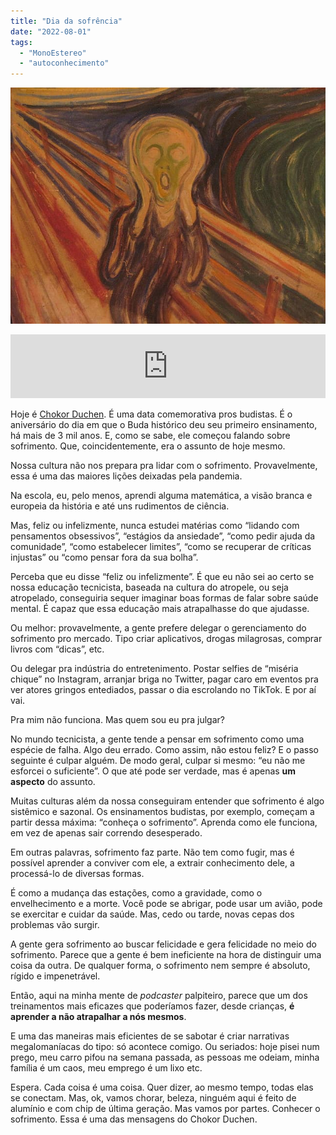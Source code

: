 ```yaml
---
title: "Dia da sofrência"
date: "2022-08-01"
tags: 
  - "MonoEstereo"
  - "autoconhecimento"
---
```


![The Scream, de Edvard Munch](images/art-suffering1.jpg)

<iframe src="https://anchor.fm/MonoEstéreo/embed/episodes/Dia-da-sofrncia-e1lvake" height="102px" width="100%" frameborder="0" scrolling="no"></iframe>

Hoje é [Chokor Duchen](https://www.rigpawiki.org/index.php?title=Ch%C3%B6khor_D%C3%BCchen). É uma data comemorativa pros budistas. É o aniversário do dia em que o Buda histórico deu seu primeiro ensinamento, há mais de 3 mil anos. E, como se sabe, ele começou falando sobre sofrimento. Que, coincidentemente, era o assunto de hoje mesmo.

Nossa cultura não nos prepara pra lidar com o sofrimento. Provavelmente, essa é uma das maiores lições deixadas pela pandemia.

Na escola, eu, pelo menos, aprendi alguma matemática, a visão branca e europeia da história e até uns rudimentos de ciência.

Mas, feliz ou infelizmente, nunca estudei matérias como “lidando com pensamentos obsessivos”, “estágios da ansiedade”, “como pedir ajuda da comunidade”, “como estabelecer limites”, “como se recuperar de críticas injustas” ou “como pensar fora da sua bolha”.

Perceba que eu disse “feliz ou infelizmente”. É que eu não sei ao certo se nossa educação tecnicista, baseada na cultura do atropele, ou seja atropelado, conseguiria sequer imaginar boas formas de falar sobre saúde mental. É capaz que essa educação mais atrapalhasse do que ajudasse.

Ou melhor: provavelmente, a gente prefere delegar o gerenciamento do sofrimento pro mercado. Tipo criar aplicativos, drogas milagrosas, comprar livros com “dicas”, etc.

Ou delegar pra indústria do entretenimento. Postar selfies de “miséria chique” no Instagram, arranjar briga no Twitter, pagar caro em eventos pra ver atores gringos entediados, passar o dia escrolando no TikTok. E por aí vai.

Pra mim não funciona. Mas quem sou eu pra julgar?

No mundo tecnicista, a gente tende a pensar em sofrimento como uma espécie de falha. Algo deu errado. Como assim, não estou feliz? E o passo seguinte é culpar alguém. De modo geral, culpar si mesmo: “eu não me esforcei o suficiente”. O que até pode ser verdade, mas é apenas **um aspecto** do assunto.

Muitas culturas além da nossa conseguiram entender que sofrimento é algo sistêmico e sazonal. Os ensinamentos budistas, por exemplo, começam a partir dessa máxima: “conheça o sofrimento”. Aprenda como ele funciona, em vez de apenas sair correndo desesperado.

Em outras palavras, sofrimento faz parte. Não tem como fugir, mas é possível aprender a conviver com ele, a extrair conhecimento dele, a processá-lo de diversas formas.

É como a mudança das estações, como a gravidade, como o envelhecimento e a morte. Você pode se abrigar, pode usar um avião, pode se exercitar e cuidar da saúde. Mas, cedo ou tarde, novas cepas dos problemas vão surgir.

A gente gera sofrimento ao buscar felicidade e gera felicidade no meio do sofrimento. Parece que a gente é bem ineficiente na hora de distinguir uma coisa da outra. De qualquer forma, o sofrimento nem sempre é absoluto, rígido e impenetrável.

Então, aqui na minha mente de _podcaster_ palpiteiro, parece que um dos treinamentos mais eficazes que poderíamos fazer, desde crianças, **é aprender a não atrapalhar a nós mesmos**.

E uma das maneiras mais eficientes de se sabotar é criar narrativas megalomaníacas do tipo: só acontece comigo. Ou seriados: hoje pisei num prego, meu carro pifou na semana passada, as pessoas me odeiam, minha família é um caos, meu emprego é um lixo etc.

Espera. Cada coisa é uma coisa. Quer dizer, ao mesmo tempo, todas elas se conectam. Mas, ok, vamos chorar, beleza, ninguém aqui é feito de alumínio e com chip de última geração. Mas vamos por partes. Conhecer o sofrimento. Essa é uma das mensagens do Chokor Duchen.
